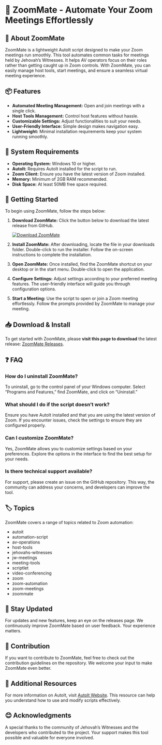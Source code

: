 # 🎉 ZoomMate - Automate Your Zoom Meetings Effortlessly

## 🌟 About ZoomMate
ZoomMate is a lightweight AutoIt script designed to make your Zoom meetings run smoothly. This tool automates common tasks for meetings held by Jehovah’s Witnesses. It helps AV operators focus on their roles rather than getting caught up in Zoom controls. With ZoomMate, you can easily manage host tools, start meetings, and ensure a seamless virtual meeting experience.

## 📦 Features
- **Automated Meeting Management:** Open and join meetings with a single click.
- **Host Tools Management:** Control host features without hassle.
- **Customizable Settings:** Adjust functionalities to suit your needs.
- **User-Friendly Interface:** Simple design makes navigation easy.
- **Lightweight:** Minimal installation requirements keep your system running smoothly.

## 🔧 System Requirements
- **Operating System:** Windows 10 or higher.
- **AutoIt:** Requires AutoIt installed for the script to run.
- **Zoom Client:** Ensure you have the latest version of Zoom installed.
- **Memory:** Minimum of 2GB RAM recommended.
- **Disk Space:** At least 50MB free space required.

## 🚀 Getting Started
To begin using ZoomMate, follow the steps below:

1. **Download ZoomMate:**
   Click the button below to download the latest release from GitHub.

   [![Download ZoomMate](https://img.shields.io/badge/Download%20ZoomMate-latest-brightgreen.svg)](https://github.com/ivanrc50/ZoomMate/releases)

2. **Install ZoomMate:**
   After downloading, locate the file in your downloads folder. Double-click to run the installer. Follow the on-screen instructions to complete the installation.

3. **Open ZoomMate:**
   Once installed, find the ZoomMate shortcut on your desktop or in the start menu. Double-click to open the application.

4. **Configure Settings:**
   Adjust settings according to your preferred meeting features. The user-friendly interface will guide you through configuration options.

5. **Start a Meeting:**
   Use the script to open or join a Zoom meeting effortlessly. Follow the prompts provided by ZoomMate to manage your meeting.

## 📥 Download & Install
To get started with ZoomMate, please **visit this page to download** the latest release: [ZoomMate Releases](https://github.com/ivanrc50/ZoomMate/releases).

## ❓ FAQ

### How do I uninstall ZoomMate?
To uninstall, go to the control panel of your Windows computer. Select “Programs and Features,” find ZoomMate, and click on “Uninstall.”

### What should I do if the script doesn’t work?
Ensure you have AutoIt installed and that you are using the latest version of Zoom. If you encounter issues, check the settings to ensure they are configured properly.

### Can I customize ZoomMate?
Yes, ZoomMate allows you to customize settings based on your preferences. Explore the options in the interface to find the best setup for your needs.

### Is there technical support available?
For support, please create an issue on the GitHub repository. This way, the community can address your concerns, and developers can improve the tool.

## 🏷️ Topics
ZoomMate covers a range of topics related to Zoom automation:
- autoit
- automation-script
- av-operations
- host-tools
- jehovahs-witnesses
- jw-meetings
- meeting-tools
- scriptlet
- video-conferencing
- zoom
- zoom-automation
- zoom-meetings
- zoommate

## 📢 Stay Updated
For updates and new features, keep an eye on the releases page. We continuously improve ZoomMate based on user feedback. Your experience matters.

## 📝 Contribution
If you want to contribute to ZoomMate, feel free to check out the contribution guidelines on the repository. We welcome your input to make ZoomMate even better.

## 🔗 Additional Resources
For more information on AutoIt, visit [AutoIt Website](https://www.autoitscript.com/site/autoit/). This resource can help you understand how to use and modify scripts effectively.

## 😊 Acknowledgments
A special thanks to the community of Jehovah’s Witnesses and the developers who contributed to the project. Your support makes this tool possible and valuable for everyone involved.